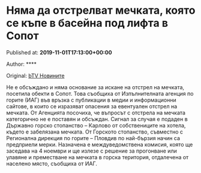 
# Няма да отстрелват мечката, която се къпе в басейна под лифта в Сопот

Published at: **2019-11-01T17:13:00+00:00**

Author: ****

Original: [bTV Новините](https://btvnovinite.bg/bulgaria/njama-da-otstrelvat-mechkata-kojato-se-kape-v-basejna-pod-lifta-v-sopot.html)

Не е обсъждано и няма основание за искане на отстрел на мечката, посетила обекти в Сопот. Това съобщиха от Изпълнителната агенция по горите (ИАГ) във връзка с публикации в медии и информационни сайтове, в които се изразяват опасения за евентуален отстрел на мечката.
От Агенцията посочиха, че въпросът с отстрела на мечката категорично не е поставян и обсъждан.
Сигнал за случая е подаден в Държавно горско стопанство – Карлово от собствениците на хотела, където е забелязана мечката.
От Горското стопанство, съвместно с Регионална дирекция по горите – Пловдив по най-бързия начин са предприели мерки. Назначена е междуведомствена комисия, която ще заседава на 4 ноември и ще излезе с решение за прогонване или улавяне и преместване на мечката в горска територия, отдалечена от населено място, съобщиха от ИАГ.
